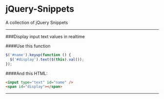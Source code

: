 jQuery-Snippets
===============

A collection of jQuery Snippets


--------------------------------------------------------------------------------
###Display input text values in realtime

####Use this function
```javascript
$('#name').keyup(function () {
  $('#display').text($(this).val());
});
```

####And this HTML:
```html
<input type="text" id="name" />
<span id="display"></span>
```
--------------------------------------------------------------------------------
